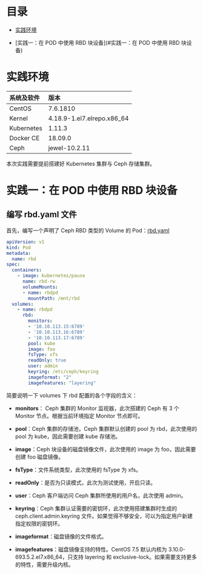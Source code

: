 # 目录

- [实践环境](#实践环境)

- [实践一：在 POD 中使用 RBD 块设备](#实践一：在 POD 中使用 RBD 块设备)

# 实践环境

| 系统及软件 | 版本 |
| :--- | :--- |
| CentOS | 7.6.1810 |
| Kernel | 4.18.9-1.el7.elrepo.x86_64 |
| Kubernetes | 1.11.3 |
| Docker CE | 18.09.0 |
| Ceph | jewel-10.2.11 |

本次实践需要提前搭建好 Kubernetes 集群与 Ceph 存储集群。

# 实践一：在 POD 中使用 RBD 块设备

## 编写 rbd.yaml 文件

首先，编写一个声明了 Ceph RBD 类型的 Volume 的 Pod：[rbd.yaml](./rbd.yaml)

```yaml
apiVersion: v1
kind: Pod
metadata:
  name: rbd
spec:
  containers:
    - image: kubernetes/pause
      name: rbd-rw
      volumeMounts:
      - name: rbdpd
        mountPath: /mnt/rbd
  volumes:
    - name: rbdpd
      rbd:
        monitors:
        - '10.10.113.15:6789'
        - '10.10.113.16:6789'
        - '10.10.113.17:6789'
        pool: kube
        image: foo
        fsType: xfs
        readOnly: true
        user: admin
        keyring: /etc/ceph/keyring
        imageformat: "2"
        imagefeatures: "layering"
```

简要说明一下 volumes 下 rbd 配置的各个字段的含义：

- **monitors**： Ceph 集群的 Monitor 监视器，此次搭建的 Ceph 有 3 个 Monitor 节点。根据当前环境指定 Monitor 节点即可。

- **pool**：Ceph 集群的存储池，Ceph 集群默认创建的 pool 为 rbd，此次使用的 pool 为 kube，因此需要创建 kube 存储池。

- **image**：Ceph 块设备的磁盘镜像文件，此次使用的 image 为 foo，因此需要创建 foo 磁盘镜像。

- **fsType**：文件系统类型，此次使用的 fsType 为 xfs。

- **readOnly**：是否为只读模式，此次为测试使用，开启只读。

- **user**：Ceph 客户端访问 Ceph 集群所使用的用户名，此次使用 admin。

- **keyring**：Ceph 集群认证需要的密钥环，此次使用搭建集群时生成的 ceph.client.admin.keyring 文件。如果觉得不够安全，可以为指定用户新建指定权限的密钥环。

- **imageformat**：磁盘镜像的文件格式。

- **imagefeatures**：磁盘镜像支持的特性。CentOS 7.5 默认内核为  3.10.0-693.5.2.el7.x86_64，只支持 layering 和 exclusive-lock。如果需要支持更多的特性，需要升级内核。



